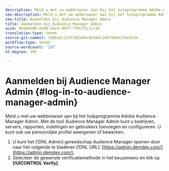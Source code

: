```yaml
---
description: Meld u met uw webbrowser aan bij het hulpprogramma Adobe Audience Manager Admin. Met de tool Audience Manager Admin kunt u bedrijven, servers, rapporten, indelingen en gebruikers toevoegen en configureren. U kunt ook uw persoonlijke profiel weergeven of bewerken.
seo-description: Meld u met uw webbrowser aan bij het hulpprogramma Adobe Audience Manager Admin. Met de tool Audience Manager Admin kunt u bedrijven, servers, rapporten, indelingen en gebruikers toevoegen en configureren. U kunt ook uw persoonlijke profiel weergeven of bewerken.
seo-title: Aanmelden bij Audience Manager Admin
title: Aanmelden bij Audience Manager Admin
uuid: 9ba84a90-e596-4aca-9bf7-f7dcf5c1cca5
translation-type: tm+mt
source-git-commit: 190ba5c1215782e46c8e544c10679d451fbed134
workflow-type: tm+mt
source-wordcount: '157'
ht-degree: 59%

---
```



# Aanmelden bij Audience Manager Admin {#log-in-to-audience-manager-admin}

Meld u met uw webbrowser aan bij het hulpprogramma Adobe Audience Manager Admin. Met de tool Audience Manager Admin kunt u bedrijven, servers, rapporten, indelingen en gebruikers toevoegen en configureren. U kunt ook uw persoonlijke profiel weergeven of bewerken.

<!-- t_login.xml -->

1. U kunt het [!DNL Admin] gereedschap Audience Manager openen door naar het volgende te bladeren [!DNL URL]: [https://admin.demdex.com/](https://admin.demdex.com/).
1. Selecteer de gewenste verificatiemethode in het keuzemenu en klik op **[!UICONTROL Verify]**.
